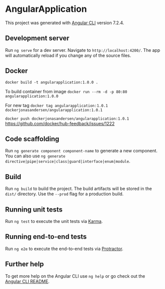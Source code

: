 # AngularApplication

This project was generated with [Angular CLI](https://github.com/angular/angular-cli) version 7.2.4.

## Development server

Run `ng serve` for a dev server. Navigate to `http://localhost:4200/`. The app will automatically reload if you change any of the source files.

## Docker
`docker build -t angularapplication:1.0.0 .`

To build container from image
`docker run --rm -d -p 80:80 angularapplication:1.0.0`

For new tag
`docker tag angularapplication:1.0.1 dockerjonasandersen/angularapplication:1.0.1`


`docker push dockerjonasandersen/angularapplication:1.0.1`
https://github.com/docker/hub-feedback/issues/1222

## Code scaffolding

Run `ng generate component component-name` to generate a new component. You can also use `ng generate directive|pipe|service|class|guard|interface|enum|module`.

## Build

Run `ng build` to build the project. The build artifacts will be stored in the `dist/` directory. Use the `--prod` flag for a production build.

## Running unit tests

Run `ng test` to execute the unit tests via [Karma](https://karma-runner.github.io).

## Running end-to-end tests

Run `ng e2e` to execute the end-to-end tests via [Protractor](http://www.protractortest.org/).

## Further help

To get more help on the Angular CLI use `ng help` or go check out the [Angular CLI README](https://github.com/angular/angular-cli/blob/master/README.md).
